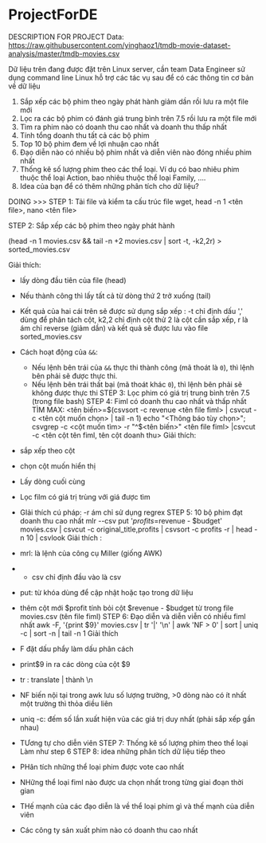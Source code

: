 # ProjectForDE
DESCRIPTION FOR PROJECT
Data: https://raw.githubusercontent.com/yinghaoz1/tmdb-movie-dataset-analysis/master/tmdb-movies.csv

Dữ liệu trên đang được đặt trên Linux server, cần team Data Engineer sử dụng command line Linux hỗ trợ các tác vụ sau để có các thông tin cơ bản về dữ liệu

1. Sắp xếp các bộ phim theo ngày phát hành giảm dần rồi lưu ra một file mới
2. Lọc ra các bộ phim có đánh giá trung bình trên 7.5 rồi lưu ra một file mới
3. Tìm ra phim nào có doanh thu cao nhất và doanh thu thấp nhất
4. Tính tổng doanh thu tất cả các bộ phim
5. Top 10 bộ phim đem về lợi nhuận cao nhất
6. Đạo diễn nào có nhiều bộ phim nhất và diễn viên nào đóng nhiều phim nhất
7. Thống kê số lượng phim theo các thể loại. Ví dụ có bao nhiêu phim thuộc thể loại Action, bao nhiêu thuộc thể loại Family, ….
8. Idea của bạn để có thêm những phân tích cho dữ liệu?

DOING >>>
STEP 1: Tải file và kiểm ta cấu trúc file
wget, head -n 1 <tên file>, nano <tên file>

STEP 2: Sắp xếp các bộ phim theo ngày phát hành
 
(head -n 1 movies.csv && tail -n +2 movies.csv | sort -t, -k2,2r) > sorted_movies.csv

Giải thích:
 - lấy dòng đầu tiên của file (head)
 - Nếu thành công thì lấy tất cả từ dòng thứ 2 trở xuống (tail)
 - Kết quả của hai cái trên sẽ được sử dụng sắp xếp : -t chỉ định dấu ',' dùng để phân tách cột, k2,2 chỉ định cột thử 2 là cột cần sắp xếp, r là ám chỉ reverse (giảm dần) và kết quả sẽ được lưu vào file sorted_movies.csv
 - Cách hoạt động của `&&`:

	- Nếu lệnh bên trái của `&&` thực thi thành công (mã thoát là `0`), thì lệnh bên phải sẽ được thực thi.
	- Nếu lệnh bên trái thất bại (mã thoát khác `0`), thì lệnh bên phải sẽ không được thực thi
 STEP 3: Lọc phim có giá trị trung bình trên 7.5 (trong file bash)
 STEP 4: Fiml có doanh thu cao nhất và thấp nhất
   	TÌM MAX: 
 <tên biến>=$(csvsort -c revenue <tên file fiml> | csvcut -c <tên cột muốn chọn> | tail -n 1)
 echo "<Thông báo tùy chọn>"; csvgrep -c <cột muốn tìm> -r "^$<tên biến>" <tên file fiml> |csvcut -c <tên cột tên fiml, tên cột doanh thu>
Giải thích:
  - sắp xếp theo cột
  - chọn cột muốn hiển thị 
  - Lấy dòng cuối cùng
  - Lọc film có giá trị trùng với giá được tìm
  - GIải thích cú pháp: -r ám chỉ sử dụng regrex
STEP 5:  10 bộ phim đạt doanh thu cao nhất
  mlr --csv put '$profits=$revenue - $budget' movies.csv | csvcut -c original_title,profits | csvsort -c profits -r | head -n 10 | csvlook 
Giải thích :
  - mrl: là lệnh của công cụ Miller (giống AWK)
  - - csv chỉ định đầu vào là csv
  - put: từ khóa dùng để cập nhật hoặc tạo trong dữ liệu
  -  thêm cột mới $profit tính bỏi cột $revenue - $budget từ trong file movies.csv (tên file fiml)
STEP 6: Đạo diễn và diễn viễn có nhiều fiml nhất
 awk -F, '{print $9}' movies.csv | tr '|' '\n' | awk 'NF > 0' | sort | uniq -c | sort -n | tail -n 1
Giải thích 
   - F đặt dấu phẩy làm dấu phân cách
   - print$9 in ra các dòng của cột $9
   - tr : translate | thành \n
   - NF biến nội tại trong awk lưu số lượng trường, >0 dòng nào có ít nhất một trường thì thỏa diều liên
   - uniq -c: đếm số lần xuất hiện vủa các giá trị duy nhất (phải sắp xếp gần nhau)
   - TƯơng tự cho diễn viên
STEP 7: Thống kê số lượng phim theo thể loại
    Làm như step 6
STEP 8: idea những phân tích dữ liệu tiếp theo 
   - PHân tích những thể loại phim  được vote cao nhất
   - NHững thể loại  fiml nào được ưa chọn nhất trong từng giai đoạn thời gian
   - THế mạnh của các đạo diễn là về thể loại phim gì và thế mạnh của diễn viên 
   - Các công ty sản xuất phim nào  có doanh thu cao nhất 
